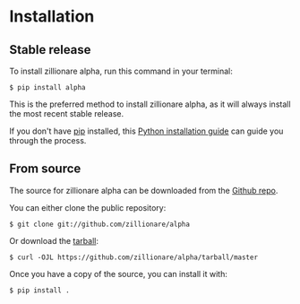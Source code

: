 # Installation

## Stable release

To install zillionare alpha, run this command in your
terminal:

``` console
$ pip install alpha
```

This is the preferred method to install zillionare alpha, as it will always install the most recent stable release.

If you don't have [pip][] installed, this [Python installation guide][]
can guide you through the process.

## From source

The source for zillionare alpha can be downloaded from
the [Github repo][].

You can either clone the public repository:

``` console
$ git clone git://github.com/zillionare/alpha
```

Or download the [tarball][]:

``` console
$ curl -OJL https://github.com/zillionare/alpha/tarball/master
```

Once you have a copy of the source, you can install it with:

``` console
$ pip install .
```

  [pip]: https://pip.pypa.io
  [Python installation guide]: http://docs.python-guide.org/en/latest/starting/installation/
  [Github repo]: https://github.com/%7B%7B%20cookiecutter.github_username%20%7D%7D/%7B%7B%20cookiecutter.project_slug%20%7D%7D
  [tarball]: https://github.com/%7B%7B%20cookiecutter.github_username%20%7D%7D/%7B%7B%20cookiecutter.project_slug%20%7D%7D/tarball/master
